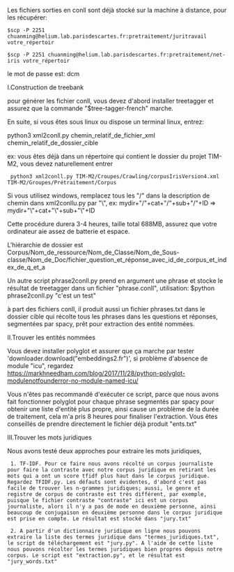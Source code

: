 Les fichiers sorties en conll sont déjà stocké sur la machine à distance, pour les récupérer:

    $scp -P 2251 chuanming@helium.lab.parisdescartes.fr:pretraitement/juritravail votre_répertoir 

    $scp -P 2251 chuanming@helium.lab.parisdescartes.fr:pretraitement/net-iris votre_répertoir 

le mot de passe est: dcm

I.Construction de treebank

pour générer les fichier conll, vous devez d'abord installer treetagger et assurez que la commande "$tree-tagger-french" marche.

En suite, si vous êtes sous linux ou dispose un terminal linux, entrez:

python3 xml2conll.py chemin_relatif_de_fichier_xml chemin_relatif_de_dossier_cible

ex:
     vous êtes déjà dans un répertoire qui contient le dossier du projet TIM-M2, vous devez naturellement entrer
	 
	 python3 xml2conll.py TIM-M2/Croupes/Crawling/corpusIrisVersion4.xml TIM-M2/Groupes/Prétraitement/Corpus
	 
Si vous utilisez windows, remplacez tous les "/" dans la description de chemin dans xml2conllu.py par "\\", 
ex:
     mydir+"/"+cat+"/"+sub+"/"+ID => mydir+"\\"+cat+"\\"+sub+"\\"+ID

Cette procédure durera 3-4 heures, taille total 688MB, 
assurez que votre ordinateur aie assez de batterie et espace.

L'hiérarchie de dossier est 
Corpus/Nom_de_ressource/Nom_de_Classe/Nom_de_Sous-classe/Nom_de_Doc/fichier_question_et_réponse_avec_id_de_corpus_et_index_de_q_et_a 

Un autre script phrase2conll.py prend en argument une phrase et stocke le résultat de treetagger dans un fichier "phrase.conll", utilisation: $python phrase2conll.py "c'est un test" 

à part des fichiers conll, il produit aussi un fichier phrases.txt dans le dossier cible qui récolte tous les phrases dans les questions et réponses, segmentées par spacy, prêt pour extraction des entité nommées. 

II.Trouver les entités nommées

Vous devez installer polyglot et assurer que ça marche par tester 'downloader.download("embeddings2.fr")', si problème d'absence de module "icu", regardez 
https://markhneedham.com/blog/2017/11/28/python-polyglot-modulenotfounderror-no-module-named-icu/	 

Vous n'êtes pas recommandé d'exécuter ce script, parce que nous avons fait fonctionner polyglot pour chaque phrase segmentés par spacy pour obtenir une liste d'entité plus propre, ainsi cause un problème de la durée de traitement, cela m'a pris 8 heures pour finaliser l'extraction. Vous êtes conseillés de prendre directement le fichier déjà produit "ents.txt"

III.Trouver les mots juridiques

Nous avons testé deux approches pour extraire les mots juridiques, 

     1. TF-IDF. Pour ce faire nous avons récolté un corpus journaliste pour faire la contraste avec notre corpus juridique en retirant les mots qui a ont un score tfidf plus haut dans le corpus juridique. Regardez TFIDF.py. Les défauts sont évidentes, d'abord c'est pas facile de trouver les n-grammes juridiques; aussi, le genre et registre de corpus de contraste est très différent, par exemple, puisque le fichier contraste "contraste" ici est un corpus journaliste, alors il n'y a pas de mode en deuxième personne, ainsi beaucoup de conjugaison en deuxième personne dans le corpus juridique est prise en compte. Le résultat est stocké dans "jury.txt"

     2. A partir d'un dictionnaire juridique en ligne nous pouvons extraire la liste des termes juridique dans "termes_juridiques.txt", le script de téléchargement est "jury.py". A l'aide de cette liste nous pouvons récolter les termes juridiques bien propres depuis notre corpus. Le script est "extraction.py", et le résultat est "jury_words.txt"   

	 
